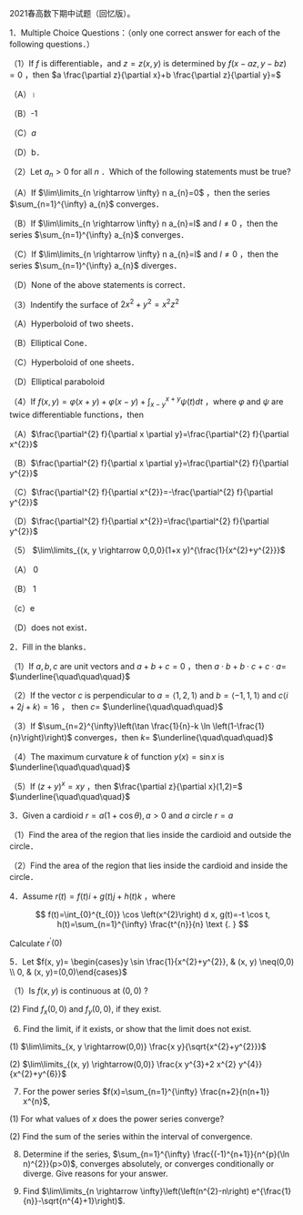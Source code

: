 2021春高数下期中试题（回忆版）。

1．Multiple Choice Questions：（only one correct answer for each of the following questions．）

（1）If $f$ is differentiable，and $z=z(x, y)$ is determined by $f(x-a z, y-b z)=0$ ，then $a \frac{\partial z}{\partial x}+b \frac{\partial z}{\partial y}=$

（A）।

（B）-1

（C）$a$

（D）b．

（2）Let $a_{n}>0$ for all $n$ ．Which of the following statements must be true?

（A）If $\lim\limits_{n \rightarrow \infty} n a_{n}=0$ ，then the series $\sum_{n=1}^{\infty} a_{n}$ converges．

（B）If $\lim\limits_{n \rightarrow \infty} n a_{n}=l$ and $l \neq 0$ ，then the series $\sum_{n=1}^{\infty} a_{n}$ converges．

（C）If $\lim\limits_{n \rightarrow \infty} n a_{n}=l$ and $l \neq 0$ ，then the series $\sum_{n=1}^{\infty} a_{n}$ diverges．

（D）None of the above statements is correct．

（3）Indentify the surface of $2 x^{2}+y^{2}=x^{2} z^{2}$

（A）Hyperboloid of two sheets．

（B）Elliptical Cone．

（C）Hyperboloid of one sheets．

（D）Elliptical paraboloid

（4）If $f(x, y)=\varphi(x+y)+\varphi(x-y)+\int_{x-y}^{x+y} \psi(t) d t$ ，where $\varphi$ and $\psi$ are twice differentiable functions，then

（A）$\frac{\partial^{2} f}{\partial x \partial y}=\frac{\partial^{2} f}{\partial x^{2}}$

（B）$\frac{\partial^{2} f}{\partial x \partial y}=\frac{\partial^{2} f}{\partial y^{2}}$

（C）$\frac{\partial^{2} f}{\partial x^{2}}=-\frac{\partial^{2} f}{\partial y^{2}}$

（D）$\frac{\partial^{2} f}{\partial x^{2}}=\frac{\partial^{2} f}{\partial y^{2}}$

（5） $\lim\limits_{(x, y \rightarrow 0,0,0}(1+x y)^{\frac{1}{x^{2}+y^{2}}}$

（A） 0

（B） 1

（c）e

（D）does not exist．

2．Fill in the blanks．

（1）If $a, b, c$ are unit vectors and $a+b+c=0$ ，then $a \cdot b+b \cdot c+c \cdot a=$ $\underline{\quad\quad\quad}$

（2）If the vector $c$ is perpendicular to $a=\langle 1,2,1\rangle$ and $b=\langle-1,1,1\rangle$ and $c\langle i+2 j+k\rangle=16$ ， then $c=$ $\underline{\quad\quad\quad}$

（3）If $\sum_{n=2}^{\infty}\left(\tan \frac{1}{n}-k \ln \left(1-\frac{1}{n}\right)\right)$ converges，then $k=$ $\underline{\quad\quad\quad}$

（4）The maximum curvature $k$ of function $y(x)=\sin x$ is $\underline{\quad\quad\quad}$

（5）If $(z+y)^{x}=x y$ ，then $\frac{\partial z}{\partial x}(1,2)=$ $\underline{\quad\quad\quad}$

3．Given a cardioid $r=a(1+\cos \theta), a>0$ and $a$ circle $r=a$

（1）Find the area of the region that lies inside the cardioid and outside the circle．

（2）Find the area of the region that lies inside the cardioid and inside the circle．

4．Assume $r(t)=f(t) i+g(t) j+h(t) k$ ，where

$$
f(t)=\int_{0}^{t_{0}} \cos \left(x^{2}\right) d x, g(t)=-t \cos t, h(t)=\sum_{n=1}^{\infty} \frac{t^{n}}{n} \text {. }
$$

Calculate $r^{\prime}(0)$

5．Let $f(x, y)= \begin{cases}y \sin \frac{1}{x^{2}+y^{2}}, & (x, y) \neq(0,0) \\ 0, & (x, y)=(0,0)\end{cases}$

（1）Is $f(x, y)$ is continuous at $(0,0)$ ?

(2) Find $f_{x}(0,0)$ and $f_{y}(0,0)$, if they exist.

6. Find the limit, if it exists, or show that the limit does not exist.

(1) $\lim\limits_{x, y \rightarrow(0,0)} \frac{x y}{\sqrt{x^{2}+y^{2}}}$

(2) $\lim\limits_{(x, y) \rightarrow(0,0)} \frac{x y^{3}+2 x^{2} y^{4}}{x^{2}+y^{6}}$

7. For the power series $f(x)=\sum_{n=1}^{\infty} \frac{n+2}{n(n+1)} x^{n}$,

(1) For what values of $x$ does the power series converge?

(2) Find the sum of the series within the interval of convergence.

8. Determine if the series, $\sum_{n=1}^{\infty} \frac{(-1)^{n+1}}{n^{p}(\ln n)^{2}}(p>0)$, converges absolutely, or converges conditionally or diverge. Give reasons for your answer.

9. Find $\lim\limits_{n \rightarrow \infty}\left(\left(n^{2}-n\right) e^{\frac{1}{n}}-\sqrt{n^{4}+1}\right)$.

